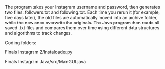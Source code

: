 The program takes your Instagram username and password, then generates two files: followers.txt and following.txt. Each time you rerun it (for example, five days later), the old files are automatically moved into an archive folder, while the new ones overwrite the originals. The Java program then reads all saved .txt files and compares them over time using different data structures and algorithms to track changes.

Coding folders:

Finals Instagram 2/Instaloader.py



Finals Instagram Java/src/MainGUI.java
